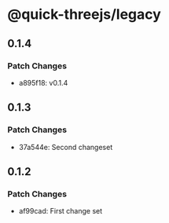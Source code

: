 # @quick-threejs/legacy

## 0.1.4

### Patch Changes

- a895f18: v0.1.4

## 0.1.3

### Patch Changes

- 37a544e: Second changeset

## 0.1.2

### Patch Changes

- af99cad: First change set
